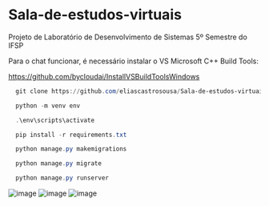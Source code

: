 # Sala-de-estudos-virtuais
Projeto de Laboratório de Desenvolvimento de Sistemas 5º Semestre do IFSP

Para o chat funcionar, é necessário instalar o VS Microsoft C++ Build Tools:

https://github.com/bycloudai/InstallVSBuildToolsWindows

~~~powershell
  git clone https://github.com/eliascastrosousa/Sala-de-estudos-virtuais
~~~

~~~powershell
  python -m venv env
~~~

~~~powershell
  .\env\scripts\activate
~~~

~~~powershell
  pip install -r requirements.txt
~~~

~~~powershell
  python manage.py makemigrations
~~~

~~~powershell
  python manage.py migrate
~~~

~~~powershell
  python manage.py runserver
~~~
![image](https://user-images.githubusercontent.com/73971067/232124201-d93c99a9-f0bc-43f9-8eea-70d03978cce6.png)
![image](https://user-images.githubusercontent.com/73971067/232124116-e6050146-1411-48d3-b482-044785038d2c.png)
![image](https://user-images.githubusercontent.com/73971067/232124338-6a4102d5-f4a8-4c00-9aa2-66d3160f62cf.png)







